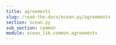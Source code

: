```yaml
---
title: agreements
slug: /read-the-docs/ocean-py/agreements
section: ocean.py
sub_section: common
module: ocean_lib.common.agreements
---
```

